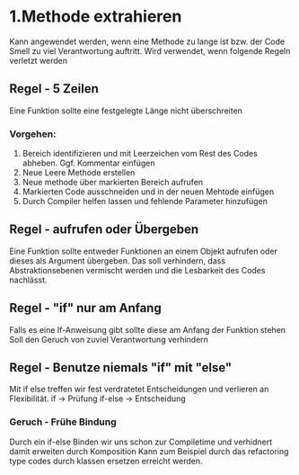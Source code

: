 # 1.Methode extrahieren
Kann angewendet werden, wenn eine Methode zu lange ist bzw. der Code Smell zu viel Verantwortung auftritt. Wird verwendet, wenn folgende Regeln verletzt werden

## Regel - 5 Zeilen
Eine Funktion sollte eine festgelegte Länge nicht überschreiten

### Vorgehen:
1. Bereich identifizieren und mit Leerzeichen vom Rest des Codes abheben. Ggf. Kommentar einfügen
2. Neue Leere Methode erstellen
3. Neue methode über markierten Bereich aufrufen
4. Markierten Code ausschneiden und in der neuen Mehtode einfügen
5. Durch Compiler helfen lassen und fehlende Parameter hinzufügen

## Regel - aufrufen oder Übergeben
Eine Funktion sollte entweder Funktionen an einem Objekt aufrufen oder dieses als Argument übergeben. 
Das soll verhindern, dass Abstraktionsebenen vermischt werden und die Lesbarkeit des Codes nachlässt.

## Regel - "if" nur am Anfang
Falls es eine If-Anweisung gibt sollte diese am Anfang der Funktion stehen
Soll den Geruch von zuviel Verantwortung verhindern

## Regel - Benutze niemals "if" mit "else"
Mit if else treffen wir fest verdratetet Entscheidungen und verlieren an Flexibilität.
if -> Prüfung 
if-else -> Entscheidung

### Geruch - Frühe Bindung
Durch ein if-else Binden wir uns schon zur Compiletime und verhidnert damit erweiten durch Komposition
Kann zum Beispiel durch das refactoring type codes durch klassen ersetzen erreicht werden.